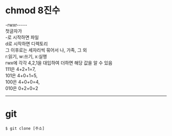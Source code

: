 # chmod 8진수

-rwxr-----  
첫글자가  
-로 시작하면 파일  
d로 시작하면 디렉토리  
그 이후로는 세자리씩 묶어서 나, 가족, 그 외  
r:읽기, w:쓰기, x:실행  
rwx에 각각 4,2,1을 대입하여 더하면 해당 값을 알 수 있음  
111은 4+2+1=7,  
101은 4+0+1=5,  
100은 4+0+0=4,  
010은 0+2+0=2

___
# git

```
$ git clone [주소]
